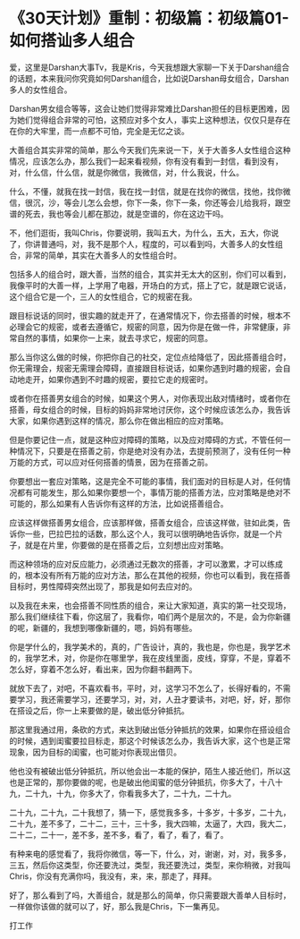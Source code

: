 # 《30天计划》重制：初级篇：初级篇01-如何搭讪多人组合

爱，这里是Darshan大事Tv，我是Kris，今天我想跟大家聊一下关于Darshan组合的话题，本来我问你究竟如何Darshan组合，比如说Darshan母女组合，Darshan多人的女性组合。

Darshan男女组合等等，这会让她们觉得非常难比Darshan担任的目标更困难，因为她们觉得组合非常的可怕，这预应对多个女人，事实上这种想法，仅仅只是存在在你的大牢里，而一点都不可怕，完全是无忆之谈。

大善组合其实非常的简单，那么今天我们先来说一下，关于大善多人女性组合这种情况，应该怎么办，那么我们一起来看视频，你有没有看到一封信，看到没有，对，什么信，什么信，就是你微信，我微信，对，什么我说，什么。

什么，不懂，就我在找一封信，我在找一封信，就是在找你的微信，找他，找你微信，很沉，沙，等会儿怎么会想，你下一条，你下一条，你还等会儿给我将，跟空谱的死去，我也等会儿都在那边，就是空谱的，你在这边干吗。

不，他们逛街，我叫Chris，你要说明，我叫五大，为什么，五大，五大，你说了，你讲普通吗，对，我不是那个人，程度的，可以看到吗，大善多人的女性组合，非常的简单，其实在大善多人的女性组合时。

包括多人的组合时，跟大善，当然的组合，其实并无太大的区别，你们可以看到，我像平时的大善一样，上学用了电器，开场白的方式，搭上了它，就是跟它说话，这个组合它是一个，三人的女性组合，它的规密在我。

跟目标说话的同时，很实趣的就走开了，在通常情况下，你去搭善的时候，根本不必理会它的规密，或者去遵循它，规密的同意，因为你是在做一件，非常健康，非常自然的事情，如果你一上来，就去寻求它，规密的同意。

那么当你这么做的时候，你把你自己的社交，定位点给降低了，因此搭善组合时，你无需理会，规密无需理会障碍，直接跟目标说话，如果你遇到时趣的规密，会自动地走开，如果你遇到不时趣的规密，要拉它走的规密时。

或者你在搭善男女组合的时候，如果这个男人，对你表现出敌对情绪时，或者你在搭善，母女组合的时候，目标的妈妈非常地讨厌你，这个时候应该怎么办，我告诉大家，如果你遇到这样的情况，那么你在做出相应的应对策略。

但是你要记住一点，就是这种应对障碍的策略，以及应对障碍的方式，不管任何一种情况下，只要是在搭善之前，你是绝对没有办法，去提前预测了，没有任何一种万能的方式，可以应对任何搭善的情景，因为在搭善之前。

你要想出一套应对策略，这是完全不可能的事情，我们面对的目标是人对，任何情况都有可能发生，那么如果你要想一个，事情万能的搭善方法，应对策略是绝对不可能的，那么如果有人告诉你有这样的方法，比如说搭善组合。

应该这样做搭善男女组合，应该那样做，搭善女组合，应该这样做，驻如此类，告诉你一些，巴拉巴拉的话数，那么这个人，我可以很明确地告诉你，就是一个片子，就是在片里，你要做的是在搭善之后，立刻想出应对策略。

而这种领场的应对反应能力，必须通过无数次的搭善，才可以激累，才可以练成的，根本没有所有万能的应对方法，那么在其他的视频，你也可以看到，我在搭善目标时，男性障碍突然出现了，那我是如何去应对的。

以及我在未来，也会搭善不同性质的组合，来让大家知道，真实的第一社交现场，那么我们继续往下看，你这层了，我看你，咱们两个是层次的，不是，会为你新疆的呢，新疆的，我想到哪像新疆的，嗯，妈妈有哪些。

你是学什么的，我学美术的，真的，广告设计，真的，我也是，你也是，我学艺术的，我学艺术，对，你是你在哪里学，我在皮线里面，皮线，穿穿，不是，穿着不怎么好，穿着不怎么好，看出来，因为你翻书翻两下。

就放下去了，对吧，不喜欢看书，平时，对，这学习不怎么了，长得好看的，不需要学习，我还需要学习，还要学习，对，对，人丑才要读书，对吧，好，好，那你在搭设之后，你一上来要做的是，破出低分钟抵抗。

那这里我通过用，条砍的方式，来达到破出低分钟抵抗的效果，如果你在搭设组合的时候，遇到闺蜜要拉目标走，那这个时候该怎么办，我告诉大家，这个也是正常现象，因为目标的闺蜜，也可能对你表现出借贝。

他也没有被破出低分钟抵抗，所以他会出一本能的保护，陌生人接近他们，所以这也是正常的，那你要做的呢，也是破出他闺蜜的低分钟抵抗，你多大了，十八十九，二十九，十九，你多大了，你看我多大了，二十九，二十九。

二十九，二十九，二十我想了，猜一下，感觉我多多，十多岁，十多岁，二十九，二十九，差不多了，二十二，三十，三十多，我大四嘛，太逼了，大四，我大二，二十二，二十一，差不多，差不多，看了，看了，看了，看了。

有种来电的感觉看了，我将你微信，等一下，什么，对，谢谢，对，对，我多多，三五，然后你这类型，你还要洗过，类型，我还要洗过，类型，来你稍微，对我叫Chris，你没有充满你吗，我没有，来，来，那走了，拜拜。

好了，那么看到了吗，大善组合，就是那么的简单，你只需要跟大善单人目标时，一样做你该做的就可以了，好，那么我是Chris，下一集再见。

打工作